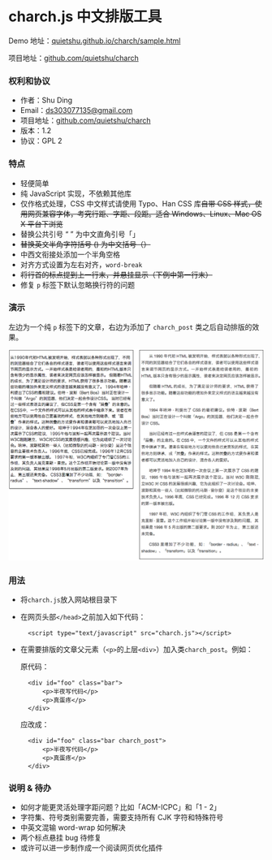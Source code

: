 charch.js 中文排版工具
======

Demo 地址：[quietshu.github.io/charch/sample.html](http://quietshu.github.io/charch/sample.html)

项目地址：[github.com/quietshu/charch](github.com/quietshu/charch)

### 权利和协议

- 作者：Shu Ding
- Email：[ds303077135@gmail.com](mailto:ds303077135@gmail.com)
- 项目地址：[github.com/quietshu/charch](github.com/quietshu/charch)
- 版本：1.2
- 协议：GPL 2

### 特点

- 轻便简单
- 纯 JavaScript 实现，不依赖其他库
- 仅作格式处理，CSS 中文样式请使用 Typo、Han CSS 库~~自带 CSS 样式，使用网页兼容字体，考究行距、字距、段距。适合 Windows、Linux、Mac OS X 平台下浏览~~
- 替换公共引号 “ ” 为中文直角引号「」
- ~~替换英文半角字符括号 () 为中文括号（）~~
- 中西文衔接处添加一个半角空格
- 对齐方式设置为左右对齐，`word-break`
- ~~将行首的标点提到上一行末，并悬挂显示（下例中第一行末）~~
- 修复 `p` 标签下默认忽略换行符的问题

### 演示

左边为一个纯 `p` 标签下的文章，右边为添加了 `charch_post` 类之后自动排版的效果。

<img src="demo.png">

### 用法

- 将`charch.js`放入网站根目录下

- 在网页头部`</head>`之前加入如下代码：

		<script type="text/javascript" src="charch.js"></script>
  
- 在需要排版的文章父元素（`<p>`的上层`<div>`）加入类`charch_post`。例如：

	原代码：

		<div id="foo" class="bar">
			<p>半夜写代码</p>
			<p>真蛋疼</p>
		</div>

	应改成：

		<div id="foo" class="bar charch_post">
			<p>半夜写代码</p>
			<p>真蛋疼</p>
		</div>
  
  
### 说明 & 待办

- 如何才能更灵活处理字距问题？比如「ACM-ICPC」和「1 - 2」
- 字符集、符号类别需要完善，需要支持所有 CJK 字符和特殊符号
- 中英文混输 word-wrap 如何解决
- 两个标点悬挂 bug 待修复
- 或许可以进一步制作成一个阅读网页优化插件
